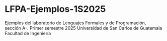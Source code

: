 # LFPA-Ejemplos-1S2025
Ejemplos del laboratorio de Lenguajes Formales y de Programación, sección A-. 
Primer semestre 2025
Universidad de San Carlos de Guatemala
Facultad de Ingeniería

